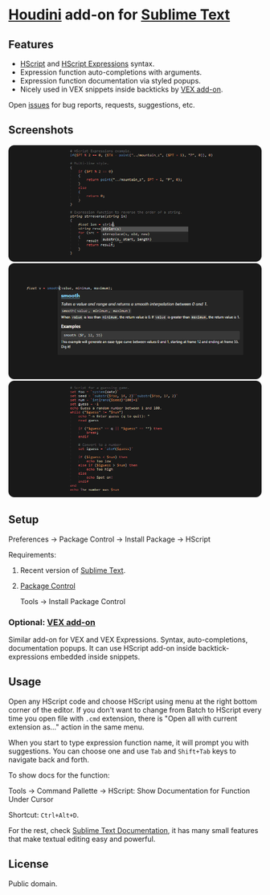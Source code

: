 # [Houdini] add-on for [Sublime Text]

[Houdini]: https://www.sidefx.com/
[Sublime Text]: https://www.sublimetext.com/


## Features

* [HScript] and [HScript Expressions] syntax.
* Expression function auto-completions with arguments.
* Expression function documentation via styled popups.
* Nicely used in VEX snippets inside backticks by [VEX add-on].

Open [issues] for bug reports, requests, suggestions, etc.

[HScript]: https://www.sidefx.com/docs/houdini/commands/_guide
[HScript Expressions]: https://www.sidefx.com/docs/houdini/ref/expression_cookbook.html
[VEX add-on]: https://github.com/teared/VEX
[issues]: https://github.com/teared/HScript/issues


## Screenshots

![alt tag](https://raw.githubusercontent.com/teared/packages-dev/master/develop/img/expressions.png)
![alt tag](https://raw.githubusercontent.com/teared/packages-dev/master/develop/img/exhelpcard.png)
![alt tag](https://raw.githubusercontent.com/teared/packages-dev/master/develop/img/hscript.png)


## Setup

Preferences → Package Control → Install Package → HScript

Requirements:
1. Recent version of [Sublime Text].
2. [Package Control]

   Tools → Install Package Control

[Sublime Text]: https://www.sublimetext.com/
[Package Control]: https://packagecontrol.io/


### Optional: [VEX add-on]

Similar add-on for VEX and VEX Expressions. Syntax, auto-completions,
documentation popups. It can use HScript add-on inside backtick-expressions
embedded inside snippets.


## Usage

Open any HScript code and choose HScript using menu at the right bottom corner
of the editor. If you don't want to change from Batch to HScript every time
you open file with `.cmd` extension, there is "Open all with current extension
as..." action in the same menu.

When you start to type expression function name, it will prompt you with
suggestions. You can choose one and use `Tab` and `Shift+Tab` keys to navigate
back and forth.

To show docs for the function:

Tools → Command Pallette → HScript: Show Documentation for Function Under Cursor

Shortcut: `Ctrl+Alt+D`.

For the rest, check [Sublime Text Documentation], it has many small features
that make textual editing easy and powerful.

[Sublime Text Documentation]: https://www.sublimetext.com/docs/3/


## License

Public domain.
